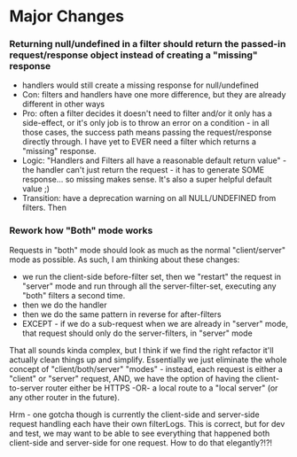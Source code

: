 # Major Changes

### Returning null/undefined in a filter should return the passed-in request/response object instead of creating a "missing" response
  - handlers would still create a missing response for null/undefined
  - Con: filters and handlers have one more difference, but they are already different in other ways
  - Pro: often a filter decides it doesn't need to filter and/or it only has a side-effect, or it's only job is to throw an error on a condition - in all those cases, the success path means passing the request/response directly through. I have yet to EVER need a filter which returns a "missing" response.
  - Logic: "Handlers and Filters all have a reasonable default return value" - the handler can't just return the request - it has to generate SOME response... so missing makes sense. It's also a super helpful default value ;)
  - Transition: have a deprecation warning on all NULL/UNDEFINED from filters. Then

### Rework how "Both" mode works

Requests in "both" mode should look as much as the normal "client/server" mode as possible. As such, I am thinking about these changes:

- we run the client-side before-filter set, then we "restart" the request in "server" mode and run through all the server-filter-set, executing any "both" filters a second time.
- then we do the handler
- then we do the same pattern in reverse for after-filters
- EXCEPT - if we do a sub-request when we are already in "server" mode, that request should only do the server-filters, in "server" mode

That all sounds kinda complex, but I think if we find the right refactor it'll actually clean things up and simplify. Essentially we just eliminate the whole concept of "client/both/server" "modes" - instead, each request is either a "client" or "server" request, AND, we have the option of having the client-to-server router either be HTTPS -OR- a local route to a "local server" (or any other router in the future).

Hrm - one gotcha though is currently the client-side and server-side request handling each have their own filterLogs. This is correct, but for dev and test, we may want to be able to see everything that happened both client-side and server-side for one request. How to do that elegantly?!?!